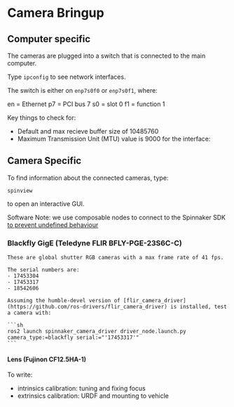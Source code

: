# Camera Bringup

## Computer specific 

The cameras are plugged into a switch that is connected to the main computer.

Type `ipconfig` to see network interfaces.

The switch is either on `enp7s0f0` or `enp7s0f1`, where:

en = Ethernet
p7 = PCI bus 7
s0 = slot 0
f1 = function 1

Key things to check for:
- Default and max recieve buffer size of 10485760
- Maximum Transmission Unit (MTU) value is 9000 for the interface:


## Camera Specific

To find information about the connected cameras, type:

`spinview`

to open an interactive GUI. 

Software Note: we use composable nodes to connect to the Spinnaker SDK [to prevent undefined behaviour](https://docs.ros.org/en/iron/p/spinnaker_camera_driver/)

### Blackfly GigE (Teledyne FLIR BFLY-PGE-23S6C-C)

    These are global shutter RGB cameras with a max frame rate of 41 fps.

    The serial numbers are:
    - 17453304
    - 17453317
    - 18542606

    Assuming the humble-devel version of [flir_camera_driver](https://github.com/ros-drivers/flir_camera_driver) is installed, test a camera with:
    
    ```sh
    ros2 launch spinnaker_camera_driver driver_node.launch.py camera_type:=blackfly serial:="'17453317'"
    ```




#### Lens (Fujinon CF12.5HA-1)

To write: 
- intrinsics calibration: tuning and fixing focus
- extrinsics calibration: URDF and mounting to vehicle

